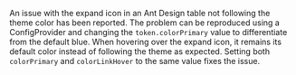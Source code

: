 An issue with the expand icon in an Ant Design table not following the theme color has been reported. The problem can be reproduced using a ConfigProvider and changing the `token.colorPrimary` value to differentiate from the default blue. When hovering over the expand icon, it remains its default color instead of following the theme as expected. Setting both `colorPrimary` and `colorLinkHover` to the same value fixes the issue.
